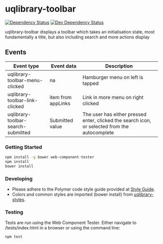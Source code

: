 # uqlibrary-toolbar

[![Dependency Status](https://david-dm.org/uqlibrary/uqlibrary-toolbar.svg)](https://david-dm.org/uqlibrary/uqlibrary-toolbar)
[![Dev Dependency Status](https://david-dm.org/uqlibrary/uqlibrary-toolbar/dev-status.svg)](https://david-dm.org/uqlibrary/uqlibrary-toolbar?type=dev)

uqlibrary-toolbar displays a toolbar which takes an initialisation state, most fundamentally a title, but also including search and more actions display

## Events

| Event type                            | Event data             | Description                                                                                   |
| ------------------------------------- | ---------------------- | --------------------------------------------------------------------------------------------- |
| uqlibrary-toolbar-menu-clicked        | na                     | Hamburger menu on left is tapped                                                              |
| uqlibrary-toolbar-link-clicked        | item from appLinks     | Link in more menu on right clicked                                                            |
| uqlibrary-toolbar-search-submitted    | Submitted value        | The user has either pressed enter, clicked the search icon, or selected from the autocomplete |

### Getting Started

```sh
npm install -g bower web-component-tester
npm install
bower install
```

### Developing

* Please adhere to the Polymer code style guide provided at [Style Guide](http://polymerelements.github.io/style-guide/).
* Colors and common styles are imported (bower install) from [uqlibrary-styles](http://github.com/uqlibrary/uqlibrary-styles).

### Testing

Tests are run using the Web Component Tester. Either navigate to /tests/index.html in a browser or using the command line:

```sh
npm test
```
